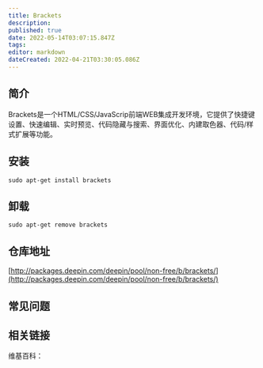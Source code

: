 ```yaml
---
title: Brackets
description: 
published: true
date: 2022-05-14T03:07:15.847Z
tags: 
editor: markdown
dateCreated: 2022-04-21T03:30:05.086Z
---
```


## 简介

Brackets是一个HTML/CSS/JavaScrip前端WEB集成开发环境，它提供了快捷键设置、快速编辑、实时预览、代码隐藏与搜索、界面优化、内建取色器、代码/样式扩展等功能。

## 安装

`sudo apt-get install brackets`

## 卸载

`sudo apt-get remove brackets`

## 仓库地址

[http://packages.deepin.com/deepin/pool/non-free/b/brackets/](http://packages.deepin.com/deepin/pool/non-free/b/brackets/)

## 常见问题

## 相关链接

维基百科：
